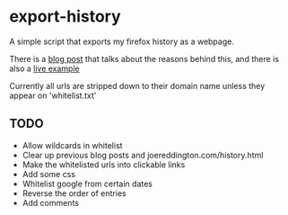 # export-history

A simple script that exports my firefox history as a webpage. 


There is a [blog post](http://joereddington.com/6530/2018/12/12/experimenting-with-public-internet-history./) that talks about the reasons behind this, and there is also a [live example](http://flow.joereddington.com/history)

Currently all urls are stripped down to their domain name unless they appear on 'whitelist.txt' 

## TODO 
* Allow wildcards in whitelist 
* Clear up previous blog posts and joereddington.com/history.html
* Make the whitelisted urls into clickable links
* Add some css
* Whitelist google from certain dates
* Reverse the order of entries 
* Add comments
